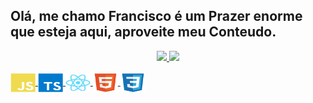 ## Olá, me chamo Francisco é um Prazer enorme que esteja aqui, aproveite meu Conteudo.
<div align="center">
  <a href="https://github.com/FranciscooNeto">
  <img height="180em" src="https://github-readme-stats.vercel.app/api?username=FranciscooNeto&show_icons=true&theme=dracula&include_all_commits=true&count_private=true"/>
  <img height="180em" src="https://github-readme-stats.vercel.app/api/top-langs/?username=FranciscooNeto&layout=compact&langs_count=7&theme=dracula"/>
</div>
<div style="display: inline_block"><br>
  <img align="center" alt="FranciscooNeto-Js" height="30" width="40" src="https://raw.githubusercontent.com/devicons/devicon/master/icons/javascript/javascript-plain.svg">
  <img align="center" alt="FranciscooNeto-Ts" height="30" width="40" src="https://raw.githubusercontent.com/devicons/devicon/master/icons/typescript/typescript-plain.svg">
  <img align="center" alt="FranciscooNeto-React" height="30" width="40" src="https://raw.githubusercontent.com/devicons/devicon/master/icons/react/react-original.svg">
  <img align="center" alt="FranciscooNeto-HTML" height="30" width="40" src="https://raw.githubusercontent.com/devicons/devicon/master/icons/html5/html5-original.svg">
  <img align="center" alt="FranciscooNeto-CSS" height="30" width="40" src="https://raw.githubusercontent.com/devicons/devicon/master/icons/css3/css3-original.svg">
</div>
  
